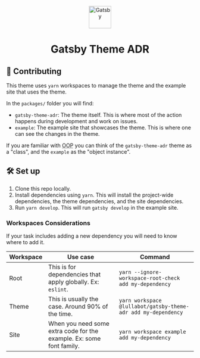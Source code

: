 <p align="center">
  <a href="https://www.gatsbyjs.com/?utm_source=starter&utm_medium=readme&utm_campaign=minimal-starter">
    <img alt="Gatsby" src="https://www.gatsbyjs.com/Gatsby-Monogram.svg" width="60" />
  </a>
</p>
<h1 align="center">
  Gatsby Theme ADR
</h1>

## 🔄 Contributing

This theme uses `yarn` workspaces to manage the theme and the example site that uses the theme.

In the `packages/` folder you will find:

- `gatsby-theme-adr`: The theme itself. This is where most of the action happens during development and work on issues.
- `example`: The example site that showcases the theme. This is where one can see the changes in the theme.

If you are familiar with <abbr title="Object Oriented Programming">OOP</abbr> you can think of the `gatsby-theme-adr` theme as a "class", and the `example` as the "object instance".

## 🛠 Set up

1. Clone this repo locally.
2. Install dependencies using `yarn`. This will install the project-wide dependencies, the theme dependencies, and the site dependencies.
3. Run `yarn develop`. This will run `gatsby develop` in the example site.

### Workspaces Considerations

If your task includes adding a new dependency you will need to know where to add it.

| Workspace | Use case                                                             | Command                                                       |
| --------- | -------------------------------------------------------------------- | ------------------------------------------------------------- |
| Root      | This is for dependencies that apply globally. Ex: `eslint`.          | `yarn --ignore-workspace-root-check add my-dependency`        |
| Theme     | This is usually the case. Around 90% of the time.                    | `yarn workspace @lullabot/gatsby-theme-adr add my-dependency` |
| Site      | When you need some extra code for the example. Ex: some font family. | `yarn workspace example add my-dependency`                    |
